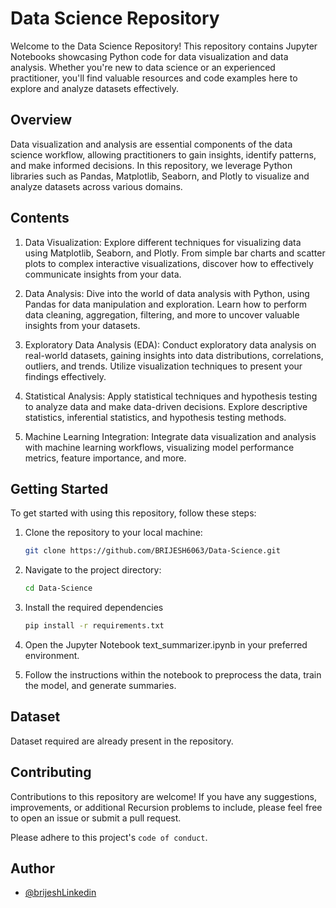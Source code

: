 
# Data Science Repository

Welcome to the Data Science Repository! This repository contains Jupyter Notebooks showcasing Python code for data visualization and data analysis. Whether you're new to data science or an experienced practitioner, you'll find valuable resources and code examples here to explore and analyze datasets effectively.

## Overview
Data visualization and analysis are essential components of the data science workflow, allowing practitioners to gain insights, identify patterns, and make informed decisions. In this repository, we leverage Python libraries such as Pandas, Matplotlib, Seaborn, and Plotly to visualize and analyze datasets across various domains.


## Contents

1. Data Visualization: Explore different techniques for visualizing data using Matplotlib, Seaborn, and Plotly. From simple bar charts and scatter plots to complex interactive visualizations, discover how to effectively communicate insights from your data.

2. Data Analysis: Dive into the world of data analysis with Python, using Pandas for data manipulation and exploration. Learn how to perform data cleaning, aggregation, filtering, and more to uncover valuable insights from your datasets.

3. Exploratory Data Analysis (EDA): Conduct exploratory data analysis on real-world datasets, gaining insights into data distributions, correlations, outliers, and trends. Utilize visualization techniques to present your findings effectively.

4. Statistical Analysis: Apply statistical techniques and hypothesis testing to analyze data and make data-driven decisions. Explore descriptive statistics, inferential statistics, and hypothesis testing methods.

5. Machine Learning Integration: Integrate data visualization and analysis with machine learning workflows, visualizing model performance metrics, feature importance, and more.






## Getting Started
To get started with using this repository, follow these steps:

1. Clone the repository to your local machine:
    ```bash
    git clone https://github.com/BRIJESH6063/Data-Science.git
    ```
2. Navigate to the project directory:
    ```bash
    cd Data-Science
    ```

3. Install the required dependencies
    ```bash
    pip install -r requirements.txt
    ```
4. Open the Jupyter Notebook text_summarizer.ipynb in your preferred environment.
5. Follow the instructions within the notebook to preprocess the data, train the model, and generate summaries.



## Dataset

Dataset required are already present in the repository.






## Contributing

Contributions to this repository are welcome! If you have any suggestions, improvements, or additional Recursion problems to include, please feel free to open an issue or submit a pull request.

Please adhere to this project's `code of conduct`.
## Author

- [@brijeshLinkedin](https://www.linkedin.com/in/brijesh6063/)


